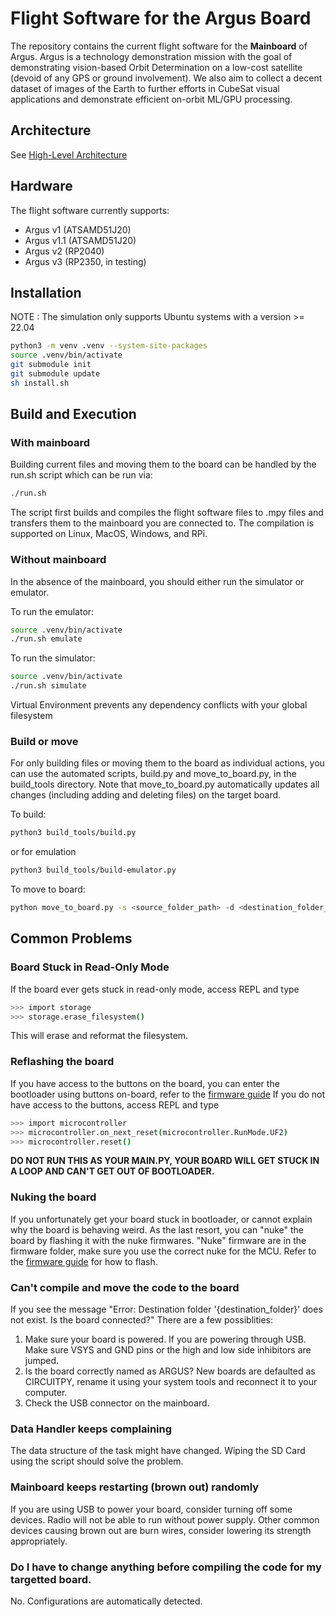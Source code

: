 # Flight Software for the Argus Board

The repository contains the current flight software for the **Mainboard** of Argus. Argus is a technology demonstration mission with the goal of demonstrating vision-based Orbit Determination on a low-cost satellite (devoid of any GPS or ground involvement). We also aim to collect a decent dataset of images of the Earth to further efforts in CubeSat visual applications and demonstrate efficient on-orbit ML/GPU processing.

## Architecture 

See [High-Level Architecture](docs/architecture.md)

## Hardware 

The flight software currently supports:
- Argus v1 (ATSAMD51J20)
- Argus v1.1 (ATSAMD51J20)
- Argus v2 (RP2040)
- Argus v3 (RP2350, in testing)

## Installation
NOTE : The simulation only supports Ubuntu systems with a version >= 22.04
```bash
python3 -m venv .venv --system-site-packages
source .venv/bin/activate
git submodule init
git submodule update
sh install.sh
```

## Build and Execution

### With mainboard

Building current files and moving them to the board can be handled by the run.sh script which can be run via:
```bash
./run.sh
```
The script first builds and compiles the flight software files to .mpy files and transfers them to the mainboard you are connected to. The compilation is supported on Linux, MacOS, Windows, and RPi.

### Without mainboard

In the absence of the mainboard, you should either run the simulator or emulator.

To run the emulator:
```bash
source .venv/bin/activate
./run.sh emulate
```

To run the simulator:
```bash
source .venv/bin/activate
./run.sh simulate
```

Virtual Environment prevents any dependency conflicts with your global filesystem

### Build or move 

For only building files or moving them to the board as individual actions, you can use the automated scripts, build.py and move_to_board.py, in the build_tools directory. Note that move_to_board.py automatically updates all changes (including adding and deleting files) on the target board.

To build:
```bash
python3 build_tools/build.py
```
or for emulation
```bash
python3 build_tools/build-emulator.py
```

To move to board:
```bash
python move_to_board.py -s <source_folder_path> -d <destination_folder_path>
```

## Common Problems

### Board Stuck in Read-Only Mode

If the board ever gets stuck in read-only mode, access REPL and type 
```bash
>>> import storage
>>> storage.erase_filesystem()
```
This will erase and reformat the filesystem.

### Reflashing the board

If you have access to the buttons on the board, you can enter the bootloader using buttons on-board, refer to the [firmware guide](firmware/README.md)
If you do not have access to the buttons, access REPL and type
```bash
>>> import microcontroller
>>> microcontroller.on_next_reset(microcontroller.RunMode.UF2)
>>> microcontroller.reset()
```
**DO NOT RUN THIS AS YOUR MAIN.PY, YOUR BOARD WILL GET STUCK IN A LOOP AND CAN'T GET OUT OF BOOTLOADER.**

### Nuking the board

If you unfortunately get your board stuck in bootloader, or cannot explain why the board is behaving weird. As the last resort, you can "nuke" the board by flashing it with the nuke firmwares. "Nuke" firmware are in the firmware folder, make sure you use the correct nuke for the MCU. Refer to the [firmware guide](firmware/README.md) for how to flash.

### Can't compile and move the code to the board
If you see the message "Error: Destination folder '{destination_folder}' does not exist. Is the board connected?" There are a few possiblities:
1) Make sure your board is powered. If you are powering through USB. Make sure VSYS and GND pins or the high and low side inhibitors are jumped.
2) Is the board correctly named as ARGUS? New boards are defaulted as CIRCUITPY, rename it using your system tools and reconnect it to your computer.
3) Check the USB connector on the mainboard.

### Data Handler keeps complaining
The data structure of the task might have changed. Wiping the SD Card using the script should solve the problem.

### Mainboard keeps restarting (brown out) randomly
If you are using USB to power your board, consider turning off some devices. Radio will not be able to run without power supply. 
Other common devices causing brown out are burn wires, consider lowering its strength appropriately.

### Do I have to change anything before compiling the code for my targetted board.
No. Configurations are automatically detected.
